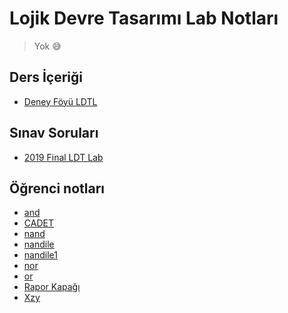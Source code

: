 # Lojik Devre Tasarımı Lab Notları 

> Yok 😅
<!--Index-->


## Ders İçeriği

- [Deney Föyü LDTL](./Ders%20%C4%B0%C3%A7eri%C4%9Fi/Deney%20F%C3%B6y%C3%BC%20LDTL.pdf)

## Sınav Soruları

- [2019 Final LDT Lab](./S%C4%B1nav%20Sorular%C4%B1/2019%20Final%20LDT%20Lab.pdf)

## Öğrenci notları

- [and](./%C3%96%C4%9Frenci%20notlar%C4%B1/and.pdf)
- [CADET](./%C3%96%C4%9Frenci%20notlar%C4%B1/CADET.pdf)
- [nand](./%C3%96%C4%9Frenci%20notlar%C4%B1/nand.pdf)
- [nandile](./%C3%96%C4%9Frenci%20notlar%C4%B1/nandile.tif)
- [nandile1](./%C3%96%C4%9Frenci%20notlar%C4%B1/nandile1.tif)
- [nor](./%C3%96%C4%9Frenci%20notlar%C4%B1/nor.pdf)
- [or](./%C3%96%C4%9Frenci%20notlar%C4%B1/or.pdf)
- [Rapor Kapağı](./%C3%96%C4%9Frenci%20notlar%C4%B1/Rapor%20Kapa%C4%9F%C4%B1.pdf)
- [Xzy](./%C3%96%C4%9Frenci%20notlar%C4%B1/Xzy.pdf)



<!--Index-->
